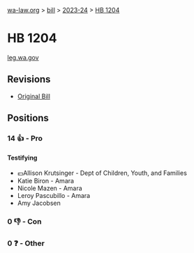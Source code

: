 [wa-law.org](/) > [bill](/bill/) > [2023-24](/bill/2023-24/) > [HB 1204](/bill/2023-24/hb/1204/)

# HB 1204
[leg.wa.gov](https://app.leg.wa.gov/billsummary?BillNumber=1204&Year=2023&Initiative=false)

## Revisions
* [Original Bill](1/)

## Positions
### 14 👍 - Pro
#### Testifying
* 💵Allison Krutsinger - Dept of Children, Youth, and Families
* Katie  Biron - Amara
* Nicole Mazen - Amara
* Leroy Pascubillo - Amara
* Amy Jacobsen

### 0 👎 - Con

### 0 ❓ - Other
